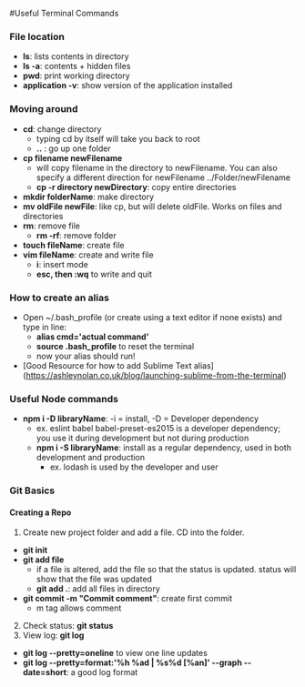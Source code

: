 #Useful Terminal Commands

### File location

- <b>ls</b>: lists contents in directory
- <b>ls -a</b>: contents + hidden files
- <b>pwd</b>: print working directory
- <b>application -v</b>: show version of the application installed


### Moving around
- <b>cd</b>: change directory
  - typing cd by itself will take you back to root
  - <b>..</b> : go up one folder
- <b>cp filename newFilename</b>
  - will copy filename in the directory to newFilename. You can also specify a different direction for newFilename ../Folder/newFilename
  - <b>cp -r directory newDirectory</b>: copy entire directories
- <b>mkdir folderName</b>: make directory
- <b>mv oldFile newFile</b>: like cp, but will delete oldFile. Works on files and directories
- <b>rm</b>: remove file
  - <b>rm -rf</b>: remove folder
- <b>touch fileName</b>: create file
- <b>vim fileName</b>: create and write file
  - <b>i</b>: insert mode
  - <b>esc, then :wq</b> to write and quit

### How to create an alias
- Open ~/.bash_profile (or create using a text editor if none exists) and type in line:
  - <b>alias cmd='actual command'</b>
  - <b>source .bash_profile</b> to reset the terminal
  - now your alias should run!
- [Good Resource for how to add Sublime Text alias] (https://ashleynolan.co.uk/blog/launching-sublime-from-the-terminal)

### Useful Node commands
- <b>npm i -D libraryName</b>: -i = install, -D = Developer dependency
  - ex. eslint babel babel-preset-es2015 is a developer dependency; you use it during development but not during production
  - <b>npm i -S libraryName</b>: install as a regular dependency, used in both development and production
    - ex. lodash is used by the developer and user
    
### Git Basics
#### Creating a Repo
1. Create new project folder and add a file. CD into the folder.
  - <b>git init</b>
  - <b>git add file</b>
    - if a file is altered, add the file so that the status is updated. status will show that the file was updated
    - <b>git add .</b>: add all files in directory
  - <b>git commit -m "Commit comment"</b>: create first commit
    - m tag allows comment
2. Check status: <b>git status</b>
3. View log: <b>git log</b>
  - <b>git log --pretty=oneline</b> to view one line updates
  - <b>git log --pretty=format:'%h %ad | %s%d [%an]' --graph --date=short</b>: a good log format
